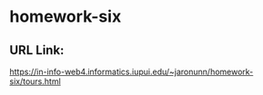 # homework-six

## URL Link:
https://in-info-web4.informatics.iupui.edu/~jaronunn/homework-six/tours.html
